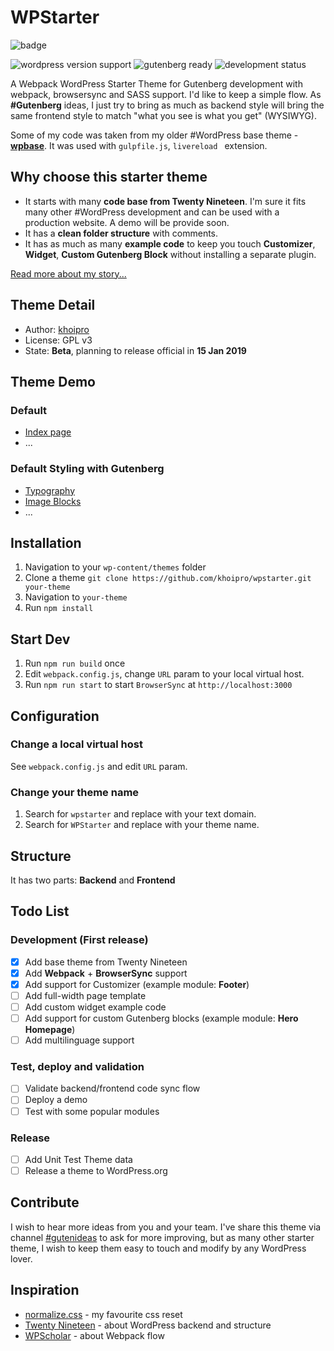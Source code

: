 # WPStarter

![badge](https://user-images.githubusercontent.com/10395311/50375889-73f64c80-0637-11e9-917b-f6107ddda746.png)

![wordpress version support](https://img.shields.io/badge/WordPress-5.0+-blue.svg) ![gutenberg ready](https://img.shields.io/badge/Gutenberg-ready-green.svg) ![development status](https://img.shields.io/badge/Status-beta-red.svg)

A Webpack WordPress Starter Theme for Gutenberg development with webpack, browsersync and SASS support. I'd like to keep a simple flow. As **#Gutenberg** ideas, I just try to bring as much as backend style will bring the same frontend style to match "what you see is what you get" (WYSIWYG).

Some of my code was taken from my older #WordPress base theme - **[wpbase](https://github.com/khoipro/wpbase)**. It was used with `gulpfile.js`, `livereload ` extension.

## Why choose this starter theme

- It starts with many **code base from Twenty Nineteen**. I'm sure it fits many other #WordPress development and can be used with a production website. A demo will be provide soon.
- It has a **clean folder structure** with comments.
- It has as much as many **example code** to keep you touch **Customizer**, **Widget**, **Custom Gutenberg Block** without installing a separate plugin.

[Read more about my story...](https://khoipro.com/wp-starter-theme/)

## Theme Detail

- Author: [khoipro](https://twitter.com/khoiprodotcom)
- License: GPL v3
- State: **Beta**, planning to release official in **15 Jan 2019**

## Theme Demo

### Default
- [Index page](https://wpstarter.khoi.pro)
- ...

### Default Styling with Gutenberg

- [Typography](https://wpstarter.khoi.pro/typography/)
- [Image Blocks](https://wpstarter.khoi.pro/blocks-image/)
- ...

## Installation

1. Navigation to your `wp-content/themes` folder
2. Clone a theme `git clone https://github.com/khoipro/wpstarter.git your-theme`
3. Navigation to `your-theme`
3. Run `npm install`

## Start Dev

1. Run `npm run build` once
2. Edit `webpack.config.js`, change `URL` param to your local virtual host.
3. Run `npm run start` to start `BrowserSync` at `http://localhost:3000`

## Configuration

### Change a local virtual host

See `webpack.config.js` and edit `URL` param.

### Change your theme name

1. Search for `wpstarter` and replace with your text domain.
2. Search for `WPStarter` and replace with your theme name.

## Structure

It has two parts: **Backend** and **Frontend**

## Todo List

### Development (First release)

- [x] Add base theme from Twenty Nineteen
- [x] Add **Webpack** + **BrowserSync** support
- [x] Add support for Customizer (example module: **Footer**)
- [ ] Add full-width page template
- [ ] Add custom widget example code
- [ ] Add support for custom Gutenberg blocks (example module: **Hero Homepage**)
- [ ] Add multilinguage support

### Test, deploy and validation

- [ ] Validate backend/frontend code sync flow
- [ ] Deploy a demo
- [ ] Test with some popular modules

### Release

- [ ] Add Unit Test Theme data
- [ ] Release a theme to WordPress.org

## Contribute

I wish to hear more ideas from you and your team. I've share this theme via channel [#gutenideas](https://twitter.com/hashtag/GutenIdeas?src=hash) to ask for more improving, but as many other starter theme, I wish to keep them easy to touch and modify by any WordPress lover.

## Inspiration

- [normalize.css](https://github.com/necolas/normalize.css/blob/master/normalize.css) - my favourite css reset
- [Twenty Nineteen](https://github.com/WordPress/twentynineteen) - about WordPress backend and structure
- [WPScholar](https://github.com/wpscholar/) - about Webpack flow

